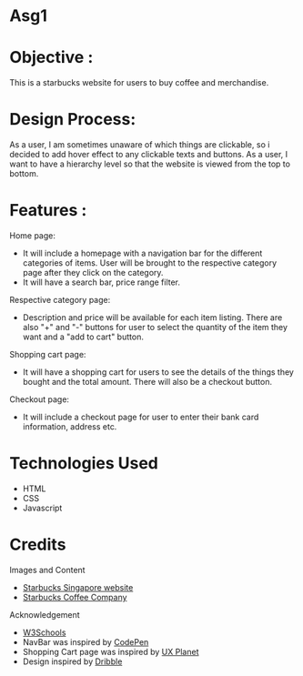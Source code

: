 # Asg1

# Objective : 
This is a starbucks website for users to buy coffee and merchandise.

# Design Process:
As a user, I am sometimes unaware of which things are clickable, so i decided to add hover effect to any clickable texts and buttons.
As a user, I want to have a hierarchy level so that the website is viewed from the top to bottom.

# Features : 

Home page:
- It will include a homepage with a navigation bar for the different categories of items. User will be brought to the respective category page after they click on the category.
- It will have a search bar, price range filter.

Respective category page:
- Description and price will be available for each item listing. There are also "+" and "-" buttons for user to select the quantity of the item they want and a "add to cart" button.

Shopping cart page:
- It will have a shopping cart for users to see the details of the things they bought and the total amount. There will also be a checkout button.

Checkout page:
- It will include a checkout page for user to enter their bank card information, address etc.

# Technologies Used
- HTML
- CSS
- Javascript

# Credits
Images and Content
- [Starbucks Singapore website](https://www.starbucks.com.sg/)
- [Starbucks Coffee Company](https://www.starbucks.com/)

Acknowledgement
- [W3Schools](https://www.w3schools.com/html/)
- NavBar was inspired by [CodePen](https://codepen.io/themustafaomar/pen/VKbQye)
- Shopping Cart page was inspired by [UX Planet](https://uxplanet.org/how-to-create-a-shopping-cart-ui-using-html-css-e5db3cd55aa0)
- Design inspired by [Dribble](https://dribbble.com/tags/online_shopping_apps)

